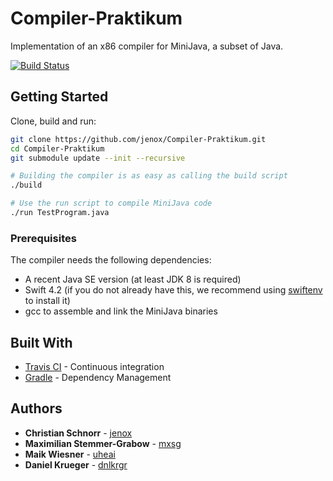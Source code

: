 # Compiler-Praktikum

Implementation of an x86 compiler for MiniJava, a subset of Java.

[![Build Status](https://travis-ci.com/jenox/Compiler-Praktikum.svg?token=2Hpitr42Fc9ncX1AKNvG&branch=dev)](https://travis-ci.com/jenox/Compiler-Praktikum)

## Getting Started

Clone, build and run:

```bash
git clone https://github.com/jenox/Compiler-Praktikum.git
cd Compiler-Praktikum
git submodule update --init --recursive

# Building the compiler is as easy as calling the build script
./build

# Use the run script to compile MiniJava code
./run TestProgram.java
```

### Prerequisites

The compiler needs the following dependencies:

- A recent Java SE version (at least JDK 8 is required)
- Swift 4.2 (if you do not already have this, we recommend using [swiftenv](https://swiftenv.fuller.li/en/latest/) to install it)
- gcc to assemble and link the MiniJava binaries

## Built With

* [Travis CI](http://www.travis-ci.com) - Continuous integration
* [Gradle](https://gradle.org/) - Dependency Management

## Authors

* **Christian Schnorr** - [jenox](https://github.com/Jenox)
* **Maximilian Stemmer-Grabow** - [mxsg](https://github.com/mxsg)
* **Maik Wiesner** - [uheai](https://github.com/uheai)
* **Daniel Krueger** - [dnlkrgr](https://github.com/dnlkrgr)
